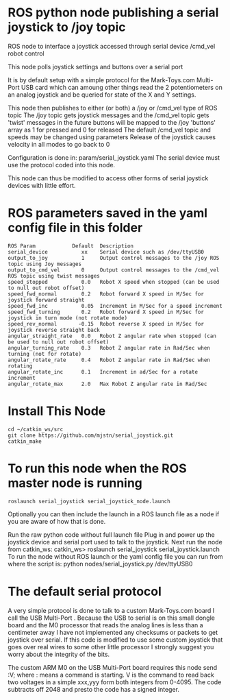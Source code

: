 # ROS python node publishing a serial joystick to /joy topic 

ROS node to interface a joystick accessed through serial device /cmd_vel robot control

This node polls joystick settings and buttons over a serial port

It is by default setup with a simple protocol for the Mark-Toys.com  Multi-Port USB card which can amoung other things read the 2 potentiometers on an analog joystick and be queried for state of the X and Y settings.


This node then publishes to either (or both) a /joy or /cmd_vel type of ROS topic
The /joy topic gets joystick messages and the /cmd_vel topic gets 'twist' messages
in the future buttons will be mapped to the /joy 'buttons' array as 1 for pressed and 0 for released
The default /cmd_vel topic and speeds may be changed using parameters
Release of the joystick causes velocity in all modes to go back to 0

Configuration is done in:  param/serial_joystick.yaml
The serial device must use the protocol coded into this node.

This node can thus be modified to access other forms of serial joystick devices with little effort.

# ROS parameters saved in the yaml config file in this folder

    ROS Param            Default  Description
    serial_device           xx    Serial device such as /dev/ttyUSB0
    output_to_joy           1     Output control messages to the /joy ROS topic using Joy messages
    output_to_cmd_vel       0     Output control messages to the /cmd_vel ROS topic using twist messages
    speed_stopped           0.0   Robot X speed when stopped (can be used to null out robot offset)
    speed_fwd_normal        0.2   Robot forward X speed in M/Sec for joystick forward straight
    speed_fwd_inc           0.05  Increment in M/Sec for a speed increment
    speed_fwd_turning       0.2   Robot forward X speed in M/Sec for joystick in turn mode (not rotate mode)
    speed_rev_normal       -0.15  Robot reverse X speed in M/Sec for joystick reverse straight back
    angular_straight_rate   0.0   Robot Z angular rate when stopped (can be used to null out robot offset)
    angular_turning_rate    0.3   Robot Z angular rate in Rad/Sec when turning (not for rotate)
    angular_rotate_rate     0.4   Robot Z angular rate in Rad/Sec when rotating
    angular_rotate_inc      0.1   Increment in ad/Sec for a rotate increment
    angular_rotate_max      2.0   Max Robot Z angular rate in Rad/Sec

# Install This Node

    cd ~/catkin_ws/src
    git clone https://github.com/mjstn/serial_joystick.git
    catkin_make

# To run this node when the ROS master node is running

    roslaunch serial_joystick serial_joystick_node.launch

Optionally you can then include the launch in a ROS launch file as a node if you are aware of how that is done.

    
Run the raw python code without full launch file
Plug in and power up the joystick device and serial port used to talk to the joystick.
Next run the node from catkin_ws:   catkin_ws> roslaunch serial_joystick serial_joystick.launch
To run the node without ROS launch or the yaml config file you can run from where the script is:
python nodes/serial_joystick.py /dev/ttyUSB0

# The default serial protocol
A very simple protocol is done to talk to a custom Mark-Toys.com board I call the USB Multi-Port .
Because the USB to serial is on this small dongle board and the M0 processor that reads the analog lines is less than a centimeter away I have not implemented any checksums or packets to get joystick over serial.  If this code is modified to use some custom joystick that goes over real wires to some other little processor I strongly suggest you worry about the integrity of the bits.  

The custom ARM M0 on the USB Multi-Port board requires this node send  :V;   where : means a command is starting. V is the command to read back two voltages in a simple    xxx,yyy form both integers from 0-4095.  The code subtracts off 2048 and presto the code has a signed integer.  


